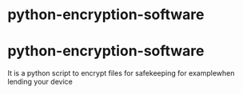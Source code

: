 ﻿# python-encryption-software
# python-encryption-software
It is a python script to encrypt files for safekeeping for examplewhen lending your device
